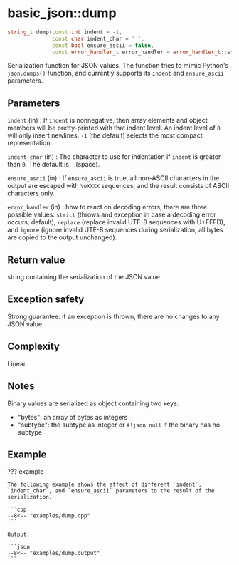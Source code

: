 # basic_json::dump

```cpp
string_t dump(const int indent = -1,
              const char indent_char = ' ',
              const bool ensure_ascii = false,
              const error_handler_t error_handler = error_handler_t::strict) const
```

Serialization function for JSON values. The function tries to mimic
Python's `json.dumps()` function, and currently supports its `indent`
and `ensure_ascii` parameters.
    
## Parameters

`indent` (in)
:   If `indent` is nonnegative, then array elements and object
    members will be pretty-printed with that indent level. An indent level of
    `0` will only insert newlines. `-1` (the default) selects the most compact
    representation.

`indent_char` (in)
:   The character to use for indentation if `indent` is
    greater than `0`. The default is ` ` (space).

`ensure_ascii` (in)
:   If `ensure_ascii` is true, all non-ASCII characters
    in the output are escaped with `\uXXXX` sequences, and the result consists
    of ASCII characters only.

`error_handler` (in)
:   how to react on decoding errors; there are three
    possible values: `strict` (throws and exception in case a decoding error
    occurs; default), `replace` (replace invalid UTF-8 sequences with U+FFFD),
    and `ignore` (ignore invalid UTF-8 sequences during serialization; all
    bytes are copied to the output unchanged).
    
## Return value

string containing the serialization of the JSON value

## Exception safety

Strong guarantee: if an exception is thrown, there are no
changes to any JSON value.

## Complexity

Linear.

## Notes

Binary values are serialized as object containing two keys:

- "bytes": an array of bytes as integers
- "subtype": the subtype as integer or `#!json null` if the binary has no subtype

## Example

??? example

    The following example shows the effect of different `indent`,
    `indent_char`, and `ensure_ascii` parameters to the result of the
    serialization.

    ```cpp
    --8<-- "examples/dump.cpp"
    ```
    
    Output:
    
    ```json
    --8<-- "examples/dump.output"
    ```

